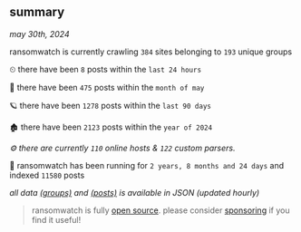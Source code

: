 
## summary
_may 30th, 2024_

ransomwatch is currently crawling `384` sites belonging to `193` unique groups

⏲ there have been `8` posts within the `last 24 hours`

🦈 there have been `475` posts within the `month of may`

🪐 there have been `1278` posts within the `last 90 days`

🏚 there have been `2123` posts within the `year of 2024`

_⚙️ there are currently `110` online hosts & `122` custom parsers._

🦕 ransomwatch has been running for `2 years, 8 months and 24 days` and indexed `11580` posts

_all data  [(groups)](http://ransomwhat.telemetry.ltd/groups) and [(posts)](http://ransomwhat.telemetry.ltd/posts) is available in JSON (updated hourly)_

> ransomwatch is fully [open source](https://github.com/joshhighet/ransomwatch#ransomwatch--). please consider [sponsoring](https://github.com/sponsors/joshhighet) if you find it useful!
